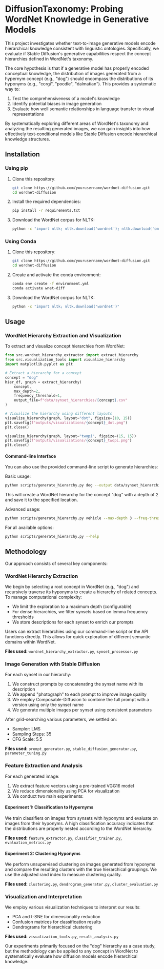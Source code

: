 # DiffusionTaxonomy: Probing WordNet Knowledge in Generative Models

This project investigates whether text-to-image generative models encode hierarchical knowledge consistent with linguistic ontologies. Specifically, we evaluate if Stable Diffusion's generative capabilities respect the concept hierarchies defined in WordNet's taxonomy.

The core hypothesis is that if a generative model has properly encoded conceptual knowledge, the distribution of images generated from a hypernym concept (e.g., "dog") should encompass the distributions of its hyponyms (e.g., "corgi", "poodle", "dalmatian"). This provides a systematic way to:

1. Test the comprehensiveness of a model's knowledge
2. Identify potential biases in image generation
3. Evaluate how well semantic relationships in language transfer to visual representations

By systematically exploring different areas of WordNet's taxonomy and analyzing the resulting generated images, we can gain insights into how effectively text-conditional models like Stable Diffusion encode hierarchical knowledge structures.

## Installation

### Using pip

1. Clone this repository:
   ```bash
   git clone https://github.com/yourusername/wordnet-diffusion.git
   cd wordnet-diffusion
   ```

2. Install the required dependencies:
   ```bash
   pip install -r requirements.txt
   ```

3. Download the WordNet corpus for NLTK:
   ```bash
   python -c "import nltk; nltk.download('wordnet'); nltk.download('omw-1.4')"
   ```

### Using Conda

1. Clone this repository:
   ```bash
   git clone https://github.com/yourusername/wordnet-diffusion.git
   cd wordnet-diffusion
   ```

2. Create and activate the conda environment:
   ```bash
   conda env create -f environment.yml
   conda activate wnet-diff
   ```

3. Download the WordNet corpus for NLTK:
   ```bash
   python -c "import nltk; nltk.download('wordnet')"
   ```

## Usage

### WordNet Hierarchy Extraction and Visualization

To extract and visualize concept hierarchies from WordNet:

```python
from src.wordnet_hierarchy_extractor import extract_hierarchy
from src.visualization_tools import visualize_hierarchy
import matplotlib.pyplot as plt

# Extract a hierarchy for a concept
concept = "dog"
hier_df, graph = extract_hierarchy(
    concept,
    max_depth=2,
    frequency_threshold=1,
    output_file=f"data/synset_hierarchies/{concept}.csv"
)

# Visualize the hierarchy using different layouts
visualize_hierarchy(graph, layout="dot", figsize=(10, 15))
plt.savefig(f"outputs/visualizations/{concept}_dot.png")
plt.close()

visualize_hierarchy(graph, layout="twopi", figsize=(15, 15))
plt.savefig(f"outputs/visualizations/{concept}_twopi.png")
plt.close()
```

#### Command-line Interface

You can also use the provided command-line script to generate hierarchies:

Basic usage:

```bash
python scripts/generate_hierarchy.py dog --output data/synset_hierarchies/dog.csv
```

This will create a WordNet hierarchy for the concept "dog" with a depth of 2 and save it to the specified location.

Advanced usage:

```bash
python scripts/generate_hierarchy.py vehicle --max-depth 3 --freq-threshold 5 --output data/custom/vehicle_deep.csv --visualize --vis-dir data/visualizations --layouts dot twopi
```

For all available options:

```bash
python scripts/generate_hierarchy.py --help
```

## Methodology

Our approach consists of several key components:

### WordNet Hierarchy Extraction

We begin by selecting a root concept in WordNet (e.g., "dog") and recursively traverse its hyponyms to create a hierarchy of related concepts. To manage computational complexity:

- We limit the exploration to a maximum depth (configurable)
- For dense hierarchies, we filter synsets based on lemma frequency thresholds
- We store descriptions for each synset to enrich our prompts

Users can extract hierarchies using our command-line script or the API functions directly. This allows for quick exploration of different semantic domains within WordNet.

**Files used**: `wordnet_hierarchy_extractor.py`, `synset_processor.py`

### Image Generation with Stable Diffusion

For each synset in our hierarchy:

1. We construct prompts by concatenating the synset name with its description
2. We append "photograph" to each prompt to improve image quality
3. We employ Composable-Diffusion to combine the full prompt with a version using only the synset name
4. We generate multiple images per synset using consistent parameters

After grid-searching various parameters, we settled on:
- Sampler: LMS
- Sampling Steps: 35
- CFG Scale: 5.5

**Files used**: `prompt_generator.py`, `stable_diffusion_generator.py`, `parameter_tuning.py`

### Feature Extraction and Analysis

For each generated image:

1. We extract feature vectors using a pre-trained VGG16 model
2. We reduce dimensionality using PCA for visualization
3. We conduct two main experiments:

#### Experiment 1: Classification to Hypernyms
We train classifiers on images from synsets with hyponyms and evaluate on images from their hyponyms. A high classification accuracy indicates that the distributions are properly nested according to the WordNet hierarchy.

**Files used**: `feature_extractor.py`, `classifier_trainer.py`, `evaluation_metrics.py`

#### Experiment 2: Clustering Hyponyms
We perform unsupervised clustering on images generated from hyponyms and compare the resulting clusters with the true hierarchical groupings. We use the adjusted rand index to measure clustering quality.

**Files used**: `clustering.py`, `dendrogram_generator.py`, `cluster_evaluation.py`

### Visualization and Interpretation

We employ various visualization techniques to interpret our results:
- PCA and t-SNE for dimensionality reduction
- Confusion matrices for classification results
- Dendrograms for hierarchical clustering

**Files used**: `visualization_tools.py`, `result_analysis.py`

Our experiments primarily focused on the "dog" hierarchy as a case study, but the methodology can be applied to any concept in WordNet to systematically evaluate how diffusion models encode hierarchical knowledge.
